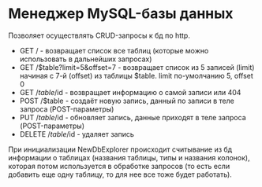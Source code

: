 # Менеджер MySQL-базы данных

Позволяет осуществлять CRUD-запросы к бд по http.

* GET / - возвращает список все таблиц (которые можно использовать в дальнейших запросах)
* GET /$table?limit=5&offset=7 - возвращает список из 5 записей (limit) начиная с 7-й (offset) из таблицы $table. limit
  по-умолчанию 5, offset 0
* GET /$table/$id - возвращает информацию о самой записи или 404
* POST /$table - создаёт новую запись, данный по записи в теле запроса (POST-параметры)
* PUT /$table/$id - обновляет запись, данные приходят в теле запроса (POST-параметры)
* DELETE /$table/$id - удаляет запись

При инициализации NewDbExplorer происходит считывание из бд информации о таблицах (названия таблицы, типы и названия колонок), которая потом используется в обработке запросов (то есть если добавить еще одну таблицу, то для нее все тоже будет работать).
